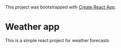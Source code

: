 This project was bootstrapped with [Create React App](https://github.com/facebook/create-react-app).

# Weather app

This is a simple react project for weather forecasts
